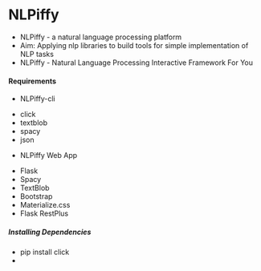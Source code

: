 # NLPiffy
- NLPiffy - a natural language processing platform
 - Aim: Applying nlp libraries to build tools for simple implementation of NLP tasks
 - NLPiffy - Natural Language Processing Interactive Framework For You


#### Requirements
- NLPiffy-cli
 + click
 + textblob
 + spacy
 + json


- NLPiffy Web App
 + Flask
 + Spacy
 + TextBlob
 + Bootstrap
 + Materialize.css
 + Flask RestPlus


##### Installing Dependencies
- pip install click
-